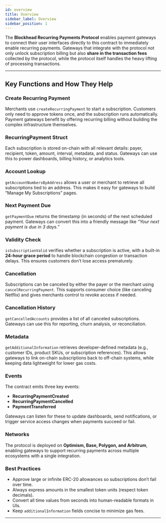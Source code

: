 ```yaml
---
id: overview
title: Overview
sidebar_label: Overview
sidebar_position: 1
---
```


The **Blockhead Recurring Payments Protocol** enables payment gateways to connect their user interfaces directly to this contract to immediately enable recurring payments. Gateways that integrate with the protocol not only unlock subscription billing but also **share in the transaction fees** collected by the protocol, while the protocol itself handles the heavy lifting of processing transactions.  

---

## Key Functions and How They Help

### Create Recurring Payment
Merchants use `createRecurringPayment` to start a subscription. Customers only need to approve tokens once, and the subscription runs automatically. Payment gateways benefit by offering recurring billing without building the complex infrastructure themselves.  

### RecurringPayment Struct
Each subscription is stored on-chain with all relevant details: payer, recipient, token, amount, interval, metadata, and status. Gateways can use this to power dashboards, billing history, or analytics tools.  

### Account Lookup
`getAccountNumbersByAddress` allows a user or merchant to retrieve all subscriptions tied to an address. This makes it easy for gateways to build “Manage My Subscriptions” pages.  

### Next Payment Due
`getPaymentDue` returns the timestamp (in seconds) of the next scheduled payment. Gateways can convert this into a friendly message like *“Your next payment is due in 3 days.”*  

### Validity Check
`isSubscriptionValid` verifies whether a subscription is active, with a built-in **24-hour grace period** to handle blockchain congestion or transaction delays. This ensures customers don’t lose access prematurely.  

### Cancellation
Subscriptions can be canceled by either the payer or the merchant using `cancelRecurringPayment`. This supports consumer choice (like canceling Netflix) and gives merchants control to revoke access if needed.  

### Cancellation History
`getCancelledAccounts` provides a list of all canceled subscriptions. Gateways can use this for reporting, churn analysis, or reconciliation.  

### Metadata
`getAdditionalInformation` retrieves developer-defined metadata (e.g., customer IDs, product SKUs, or subscription references). This allows gateways to link on-chain subscriptions back to off-chain systems, while keeping data lightweight for lower gas costs.  

### Events
The contract emits three key events:  
- **RecurringPaymentCreated**  
- **RecurringPaymentCancelled**  
- **PaymentTransferred**  

Gateways can listen for these to update dashboards, send notifications, or trigger service access changes when payments succeed or fail.  

### Networks
The protocol is deployed on **Optimism, Base, Polygon, and Arbitrum**, enabling gateways to support recurring payments across multiple ecosystems with a single integration.  

### Best Practices
- Approve large or infinite ERC-20 allowances so subscriptions don’t fail over time.  
- Always express amounts in the smallest token units (respect token decimals).  
- Convert all time values from seconds into human-readable formats in UIs.  
- Keep `additionalInformation` fields concise to minimize gas fees.  

---
